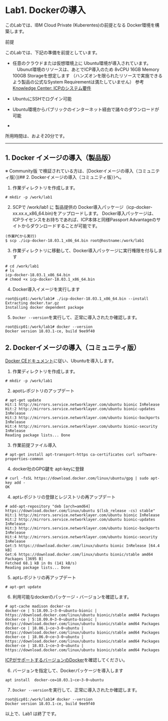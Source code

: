 
# Lab1. Dockerの導入

このLabでは、IBM Cloud Private (Kuberentes)の前提となる Docker環境を構築します。

前提

このLabでは、下記の準備を前提としています。
 - 任意のクラウドまたは仮想環境上に Ubuntu環境が導入されています。
 　Ubunut環境のリソースは、あとでICP導入のため 8vCPU 16GB Memory 100GB Storageを想定します
  （ハンズオンを限られたリソースで実施できるよう製品の公式なSystem Requirementは満たしていません）
  参考 [Knowledge Center: ICPのシステム要件](https://www.ibm.com/support/knowledgecenter/ja/SSBS6K_3.1.0/supported_system_config/system_reqs.html)
  
 - UbuntuにSSHでログイン可能
 - Ubuntu環境からパブリックのインターネット経由で諸々のダウンロードが可能
 - 

所用時間は、およそ20分です。

----


## 1. Docker イメージの導入（製品版） 
  ※ Community版 で検証されている方は、[Dockerイメージの導入（コミュニティ版）](## 2. Dockerイメージの導入（コミュニティ版）)へ。
  1. 作業ディレクトリを作成します。
  ```
  # mkdir -p /work/lab1
  ```
  2. SCPで /work/lab1 に 製品提供の Docker導入パッケージ（icp-docker-xx.xx.x_x86_64.bin)をアップロードします。
  Docker導入パッケージは、ICPライセンスをお持ちであれば、ICP本体と同様Passport Advantageのサイトからダウンロードすることが可能です。
  ```
  (作業PCから実行)
  $ scp ./icp-docker-18.03.1_x86_64.bin root@hostname:/work/lab1
  ```
  3. 作業ディレクトリに移動して、Docker導入パッケージに実行権限を付与します
  ```
  # cd /work/lab1
  # ls
  icp-docker-18.03.1_x86_64.bin
  # chmod +x icp-docker-18.03.1_x86_64.bin
  ``` 
  4. Docker導入イメージを実行します
  ```
  root@icp01:/work/lab1# ./icp-docker-18.03.1_x86_64.bin --install
  Extracting docker.tar.gz
  Installing docker dependent package
  ```
  5. `Docker --version`を実行して、正常に導入されたか確認します。
  ```
  root@icp01:/work/lab1# docker --version
  Docker version 18.03.1-ce, build 9ee9f40
  ```
  
## 2. Dockerイメージの導入（コミュニティ版）

  [Docker CEドキュメント](https://docs.docker.com/install/linux/docker-ce/ubuntu/)に従い、Ubuntuを導入します。

  1. 作業ディレクトリを作成します。
  ```
  # mkdir -p /work/lab1
  ```
  2. apotレポジトリのアップデート
  ```
  # apt-get update
  Hit:1 http://mirrors.service.networklayer.com/ubuntu bionic InRelease
  Hit:2 http://mirrors.service.networklayer.com/ubuntu bionic-updates InRelease
  Hit:3 http://mirrors.service.networklayer.com/ubuntu bionic-backports InRelease
  Hit:4 http://mirrors.service.networklayer.com/ubuntu bionic-security InRelease
  Reading package lists... Done
  ```
  3. 作業前提ファイル導入
  ```
  # apt-get install apt-transport-https ca-certificates curl software-properties-common
  ```
  4. docker社のGPG鍵を apt-keyに登録
  ```
  # curl -fsSL https://download.docker.com/linux/ubuntu/gpg | sudo apt-key add -
  OK
  ```
  4. aptレポジトリの登録とレジストリの再アップデート
  ```
  # add-apt-repository "deb [arch=amd64] https://download.docker.com/linux/ubuntu $(lsb_release -cs) stable"
  Hit:1 http://mirrors.service.networklayer.com/ubuntu bionic InRelease
  Hit:2 http://mirrors.service.networklayer.com/ubuntu bionic-updates InRelease
  Hit:3 http://mirrors.service.networklayer.com/ubuntu bionic-backports InRelease
  Hit:4 http://mirrors.service.networklayer.com/ubuntu bionic-security InRelease
  Get:5 https://download.docker.com/linux/ubuntu bionic InRelease [64.4 kB]
  Get:6 https://download.docker.com/linux/ubuntu bionic/stable amd64 Packages [3695 B]
  Fetched 68.1 kB in 0s (141 kB/s)
  Reading package lists... Done
  ```
  5. aptレポジトリの再アップデート
  ```
  # apt-get update 
  ```
  6. 利用可能なdockerのパッケージ・バージョンを確認します。
  ```
  # apt-cache madison docker-ce
  docker-ce | 5:18.09.1~3-0~ubuntu-bionic | https://download.docker.com/linux/ubuntu bionic/stable amd64 Packages
  docker-ce | 5:18.09.0~3-0~ubuntu-bionic | https://download.docker.com/linux/ubuntu bionic/stable amd64 Packages
  docker-ce | 18.06.1~ce~3-0~ubuntu | https://download.docker.com/linux/ubuntu bionic/stable amd64 Packages
  docker-ce | 18.06.0~ce~3-0~ubuntu | https://download.docker.com/linux/ubuntu bionic/stable amd64 Packages
  docker-ce | 18.03.1~ce~3-0~ubuntu | https://download.docker.com/linux/ubuntu bionic/stable amd64 Packages
  ```
  [ICPがサポートするバージョンのDocker](https://www.ibm.com/support/knowledgecenter/ja/SSBS6K_3.1.0/supported_system_config/supported_docker.html)を確認してください。
  
  6. バージョンを指定して、Dockerパッケージを導入します
  ```
  apt install  docker-ce=18.03.1~ce~3-0~ubuntu
  ``` 
  7. `Docker --version`を実行して、正常に導入されたか確認します。
  ```
  root@icp01:/work/lab1# docker --version
  Docker version 18.03.1-ce, build 9ee9f40 
  ```
  
  以上で、Lab1 は終了です。

